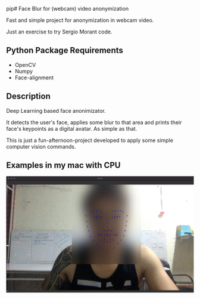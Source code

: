 pip# Face Blur for (webcam) video anonymization

Fast and simple project for anonymization in webcam video.

Just an exercise to try Sergio Morant code. 


## Python Package Requirements

- OpenCV
- Numpy
- Face-alignment

## Description

Deep Learning based face anonimizator. 

It detects the user's face, applies some blur to that area and prints their face's keypoints as a digital avatar. As simple as that.

This is just a fun-afternoon-project developed to apply some simple computer vision commands.

## Examples in my mac with CPU
![anonymization](https://github.com/AdonaiVera/face_blue/blob/master/img/example.png)



